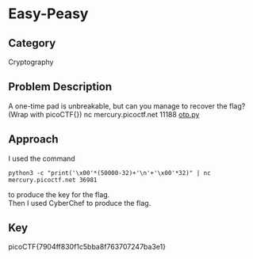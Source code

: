 # Easy-Peasy
## Category
Cryptography
## Problem Description
A one-time pad is unbreakable, but can you manage to recover the flag? (Wrap with picoCTF{}) nc mercury.picoctf.net 11188 [otp.py](https://mercury.picoctf.net/static/3cdfde8de474ba94b23aba4a2dfc7eeb/otp.py)
## Approach 
I used the command  
```
python3 -c "print('\x00'*(50000-32)+'\n'+'\x00'*32)" | nc mercury.picoctf.net 36981 
```
to produce the key for the flag.<br>
Then I used CyberChef to produce the flag.

## Key
picoCTF{7904ff830f1c5bba8f763707247ba3e1}
